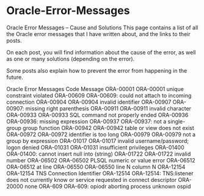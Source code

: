 # Oracle-Error-Messages

Oracle Error Messages – Cause and Solutions
This page contains a list of all the Oracle error messages that I have written about, and the links to their posts.

On each post, you will find information about the cause of the error, as well as one or many solutions (depending on the error).

Some posts also explain how to prevent the error from happening in the future.

 

Oracle Error Messages
Code	Message
ORA-00001	ORA-00001 unique constraint violated
ORA-00609	ORA-00609: could not attach to incoming connection
ORA-00904	ORA-00904 invalid identifier
ORA-00907	ORA-00907: missing right parenthesis
ORA-00911	ORA-00911 invalid character
ORA-00933	ORA-00933 SQL command not properly ended
ORA-00936	ORA-00936: missing expression
ORA-00937	ORA-00937: not a single-group group function
ORA-00942	ORA-00942 table or view does not exist
ORA-00972	ORA-00972 identifier is too long
ORA-00979	ORA-00979 not a group by expression
ORA-01017	ORA-01017 invalid username/password; logon denied
ORA-01031	ORA-01031 insufficient privileges
ORA-01400	ORA-01400: cannot insert null into (string)
ORA-01722	ORA-01722 invalid number
ORA-06502	ORA-06502 PLSQL numeric or value error
ORA-06512	ORA-06512 at line
ORA-06550	ORA-06550 line N column N
ORA-12154	ORA-12154 TNS Connection Identifier
ORA-12514	ORA-12514: TNS:listener does not currently know or service requested in connect descriptor
ORA-20000	none
ORA-609	ORA-609: opiodr aborting process unknown ospid
